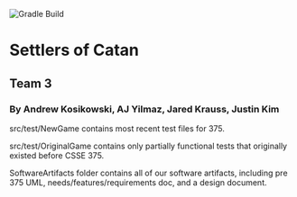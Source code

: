 ![Gradle Build](https://github.com/yilmazaj/CSSE375Project//actions/workflows/gradle.yml/badge.svg)
# Settlers of Catan
## Team 3
### By Andrew Kosikowski, AJ Yilmaz, Jared Krauss, Justin Kim


src/test/NewGame contains most recent test files for 375.

src/test/OriginalGame contains only partially functional tests that originally existed before CSSE 375.

SoftwareArtifacts folder contains all of our software artifacts, including pre 375 UML,
needs/features/requirements doc, and a design document.


